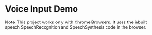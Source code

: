 # Voice Input Demo

Note: This project works only with Chrome Browsers.
It uses the inbuilt speech SpeechRecognition and SpeechSynthesis code in the browser.

